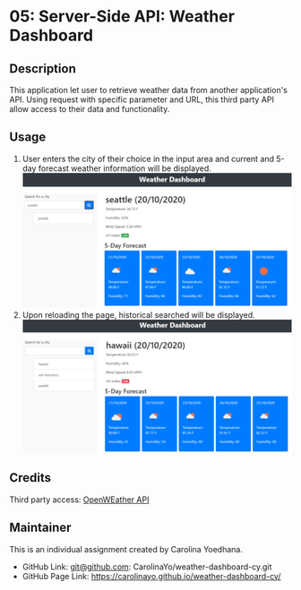 # 05: Server-Side API: Weather Dashboard

## Description 

This application let user to retrieve weather data from another application's API.  Using request with specific parameter and URL, this third party API allow access to their data and functionality.


## Usage 

1. User enters the city of their choice in the input area and current and 5-day forecast weather information will be displayed.
![Weather Dashboard](./Assets/dashboard1.PNG)
2. Upon reloading the page, historical searched will be displayed.
![Weather Dashboard](./Assets/dashboard2.PNG)

## Credits

Third party access: [OpenWEather API](https://openweathermap.org/) 


## Maintainer 
This is an individual assignment created by Carolina Yoedhana.
* GitHub Link: git@github.com: CarolinaYo/weather-dashboard-cy.git
* GitHub Page Link: https://carolinayo.github.io/weather-dashboard-cy/




